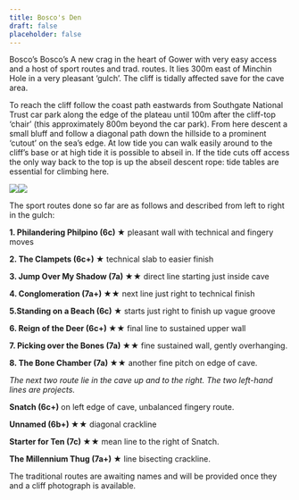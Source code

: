 ```yaml
---
title: Bosco's Den
draft: false
placeholder: false
---
```



Bosco’s Bosco’s A new crag in the heart of Gower with very easy access and a host of sport routes and trad. routes. It lies 300m east of Minchin Hole in a very pleasant ‘gulch’. The cliff is tidally affected save for the cave area.

To reach the cliff follow the coast path eastwards from Southgate National Trust car park along the edge of the plateau until 100m after the cliff-top ‘chair’ (this approximately 800m beyond the car park). From here descent a small bluff and follow a diagonal path down the hillside to a prominent ‘cutout’ on the sea’s edge. At low tide you can walk easily around to the cliff’s base or at high tide it is possible to abseil in. If the tide cuts off access the only way back to the top is up the abseil descent rope: tide tables are essential for climbing here.

![](/img/south-wales/the-gower/BOSCO2.gif)![](/img/south-wales/the-gower/Bosctop.gif)

The sport routes done so far are as follows and described from left to right in the gulch:

**1\. Philandering Philpino (6c) ★** pleasant wall with technical and fingery moves

**2\. The Clampets (6c+) ★** technical slab to easier finish

**3\. Jump Over My Shadow (7a) ★★** direct line starting just inside cave

**4\. Conglomeration (7a+) ★★** next line just right to technical finish

**5.Standing on a Beach (6c) ★** starts just right to finish up vague groove

**6\. Reign of the Deer (6c+) ★★** final line to sustained upper wall

**7\. Picking over the Bones (7a) ★★** fine sustained wall, gently overhanging.

**8\. The Bone Chamber (7a) ★★** another fine pitch on edge of cave.

_The next two route lie in the cave up and to the right. The two left-hand lines are projects._

**Snatch (6c+)** on left edge of cave, unbalanced fingery route.

**Unnamed (6b+) ★★** diagonal crackline

**Starter for Ten (7c) ★★** mean line to the right of Snatch.  

**The Millennium Thug (7a+) ★** line bisecting crackline.

The traditional routes are awaiting names and will be provided once they and a cliff photograph is available.
